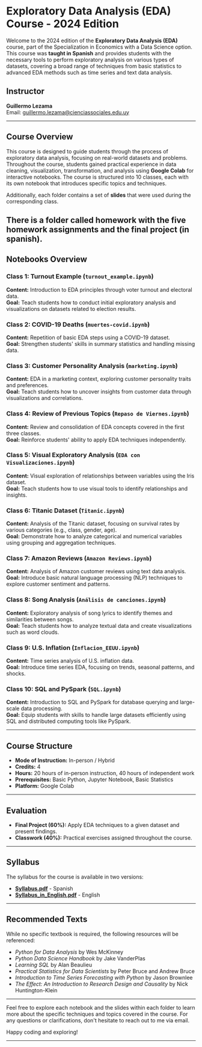 # Exploratory Data Analysis (EDA) Course - 2024 Edition

Welcome to the 2024 edition of the **Exploratory Data Analysis (EDA)** course, part of the Specialization in Economics with a Data Science option. This course was **taught in Spanish** and provides students with the necessary tools to perform exploratory analysis on various types of datasets, covering a broad range of techniques from basic statistics to advanced EDA methods such as time series and text data analysis.

## Instructor  
**Guillermo Lezama**  
Email: [guillermo.lezama@cienciassociales.edu.uy](mailto:guillermo.lezama@cienciassociales.edu.uy)

---

## Course Overview

This course is designed to guide students through the process of exploratory data analysis, focusing on real-world datasets and problems. Throughout the course, students gained practical experience in data cleaning, visualization, transformation, and analysis using **Google Colab** for interactive notebooks. The course is structured into 10 classes, each with its own notebook that introduces specific topics and techniques.

Additionally, each folder contains a set of **slides** that were used during the corresponding class.

There is a folder called homework with the five homework assignments and the final project (in spanish).
---

## Notebooks Overview

### Class 1: Turnout Example (`turnout_example.ipynb`)  
**Content:** Introduction to EDA principles through voter turnout and electoral data.  
**Goal:** Teach students how to conduct initial exploratory analysis and visualizations on datasets related to election results.

### Class 2: COVID-19 Deaths (`muertes-covid.ipynb`)  
**Content:** Repetition of basic EDA steps using a COVID-19 dataset.  
**Goal:** Strengthen students' skills in summary statistics and handling missing data.

### Class 3: Customer Personality Analysis (`marketing.ipynb`)  
**Content:** EDA in a marketing context, exploring customer personality traits and preferences.  
**Goal:** Teach students how to uncover insights from customer data through visualizations and correlations.

### Class 4: Review of Previous Topics (`Repaso de Viernes.ipynb`)  
**Content:** Review and consolidation of EDA concepts covered in the first three classes.  
**Goal:** Reinforce students' ability to apply EDA techniques independently.

### Class 5: Visual Exploratory Analysis (`EDA con Visualizaciones.ipynb`)  
**Content:** Visual exploration of relationships between variables using the Iris dataset.  
**Goal:** Teach students how to use visual tools to identify relationships and insights.

### Class 6: Titanic Dataset (`Titanic.ipynb`)  
**Content:** Analysis of the Titanic dataset, focusing on survival rates by various categories (e.g., class, gender, age).  
**Goal:** Demonstrate how to analyze categorical and numerical variables using grouping and aggregation techniques.

### Class 7: Amazon Reviews (`Amazon Reviews.ipynb`)  
**Content:** Analysis of Amazon customer reviews using text data analysis.  
**Goal:** Introduce basic natural language processing (NLP) techniques to explore customer sentiment and patterns.

### Class 8: Song Analysis (`Análisis de canciones.ipynb`)  
**Content:** Exploratory analysis of song lyrics to identify themes and similarities between songs.  
**Goal:** Teach students how to analyze textual data and create visualizations such as word clouds.

### Class 9: U.S. Inflation (`Inflacion_EEUU.ipynb`)  
**Content:** Time series analysis of U.S. inflation data.  
**Goal:** Introduce time series EDA, focusing on trends, seasonal patterns, and shocks.

### Class 10: SQL and PySpark (`SQL.ipynb`)  
**Content:** Introduction to SQL and PySpark for database querying and large-scale data processing.  
**Goal:** Equip students with skills to handle large datasets efficiently using SQL and distributed computing tools like PySpark.

---

## Course Structure

- **Mode of Instruction:** In-person / Hybrid  
- **Credits:** 4  
- **Hours:** 20 hours of in-person instruction, 40 hours of independent work  
- **Prerequisites:** Basic Python, Jupyter Notebook, Basic Statistics  
- **Platform:** Google Colab  

---

## Evaluation

- **Final Project (60%):** Apply EDA techniques to a given dataset and present findings.  
- **Classwork (40%):** Practical exercises assigned throughout the course.

---

## Syllabus

The syllabus for the course is available in two versions:  
- **[Syllabus.pdf](Syllabus.pdf)** - Spanish  
- **[Syllabus_in_English.pdf](Syllabus_in_English.pdf)** - English  

---

## Recommended Texts

While no specific textbook is required, the following resources will be referenced:

- *Python for Data Analysis* by Wes McKinney  
- *Python Data Science Handbook* by Jake VanderPlas  
- *Learning SQL* by Alan Beaulieu  
- *Practical Statistics for Data Scientists* by Peter Bruce and Andrew Bruce  
- *Introduction to Time Series Forecasting with Python* by Jason Brownlee  
- *The Effect: An Introduction to Research Design and Causality* by Nick Huntington-Klein

---

Feel free to explore each notebook and the slides within each folder to learn more about the specific techniques and topics covered in the course. For any questions or clarifications, don't hesitate to reach out to me via email.

Happy coding and exploring!

---


